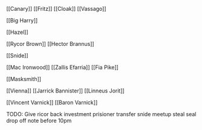 
[[Canary]]
[[Fritz]]
[[Cloak]]
[[Vassago]]

[[Big Harry]]

[[Hazel]]

[[Rycor Brown]]
[[Hector Brannus]]

[[Snide]]

[[Mac Ironwood]]
[[Zallis Efarria]]
[[Fia Pike]]

[[Masksmith]]

[[Vienna]]
[[Jarrick Bannister]]
[[Linneus Jorit]]

[[Vincent Varnick]]
[[Baron Varnick]]

TODO:
Give ricor back investment
prisioner transfer
snide meetup
steal seal
drop off note before 10pm